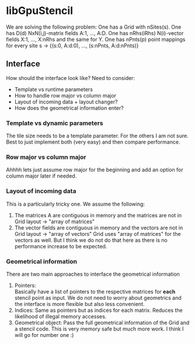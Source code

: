 # libGpuStencil
We are solving the following problem:
One has a Grid with nSites(s).
One has D(d) NxN(i,j)-matrix fields A:1, ..., A:D.
One has nRhs(iRhs) N(i)-vector fields X:1, ..., X:nRhs and the same for Y.
One has nPnts(p) point mappings for every site s -> {(s:0, A:d:0), ..., (s:nPnts, A:d:nPnts)}


## Interface
How should the interface look like?
Need to consider:
- Template vs runtime parameters
- How to handle row major vs column major
- Layout of incoming data + layout changer?
- How does the geometrical information enter?

### Template vs dynamic parameters
The tile size needs to be a template parameter.
For the others I am not sure.
Best to just implement both (very easy) and then compare performance.

### Row major vs column major
Ahhhh lets just assume row major for the beginning and add an option for column major later if needed.

### Layout of incoming data
This is a particularly tricky one.
We assume the following:
1. The matrices A are contiguous in memory and the matrices are not in Grid layout -> "array of matrices"
2. The vector fields are contiguous in memory and the vectors are not in Grid layout -> "array of vectors"
Grid uses "array of matrices" for the vectors as well.
But I think we do not do that here as there is no performance increase to be expected.

### Geometrical information
There are two main approaches to interface the geometrical information
1. Pointers:  
    Basically have a list of pointers to the respective matrices for **each** stencil point as input.
    We do not need to worry about geometrics and the interface is more flexible but also less convenient.
2. Indices:
    Same as pointers but as indices for each matrix.
    Reduces the likelihood of illegal memory accesses.
3. Geometrical object:
    Pass the full geometrical information of the Grid and a stencil code.
    This is very memory safe but much more work.
I think I will go for number one :)

